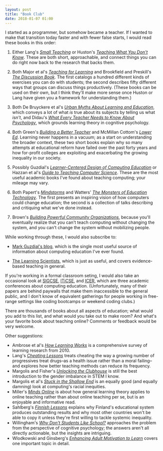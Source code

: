 ```yaml
---
layout: post
title: "Book Club"
date: 2018-01-07 01:00
---
```


I started as a programmer,
but somehow became a teacher.
If I wanted to make that transition today faster and with fewer false starts,
I would read these books in this order:

1.  Either Lang's *[Small Teaching](https://www.amazon.com/Small-Teaching-Everyday-Lessons-Learning/dp/1118944496/)*
    or Huston's *[Teaching What You Don't Know](https://www.amazon.com/Teaching-What-You-Dont-Know/dp/0674035801/)*.
    These are both short, approachable, and connect things you can do right now back to the research that backs them.

2.  Both Major et al's *[Teaching for Learning](https://www.amazon.com/Teaching-Learning-Intentionally-Educational-Activities/dp/0415699363/)*
    and Brookfield and Preskill's *[The Discussion Book](https://www.amazon.com/Discussion-Book-Great-People-Talking/dp/1119049717/)*.
    The first catalogs a hundred different kinds of exercises you can do with students;
    the second describes fifty different ways that groups can discuss things productively.
    (These books can be used on their own,
    but I think they'll make more sense once Huston or Lang have given you a framework for understanding them.)

3.  Both De Bruyckere et al's *[Urban Myths About Learning and Education](https://www.amazon.com/Urban-Myths-about-Learning-Education/dp/0128015373/)*,
    which conveys a lot of what *is* true about its subjects by telling us what *isn't*,
    and Didau's *[What Every Teacher Needs to Know About Psychology](https://www.amazon.com/Every-Teacher-Needs-About-Psychology/dp/1909717851/)*,
    which grounds learning theory in cognitive psychology.

4.  Both Green's *[Building a Better Teacher](https://www.amazon.com/Building-Better-Teacher-Teaching-Everyone/dp/0393351084/)*
    and McMillan Cottom's *[Lower Ed](https://www.amazon.com/Lower-Ed-Troubling-Profit-Colleges/dp/1620970600/)*.
    Learning never happens in a vacuum;
    as a start on understanding the broader context,
    these two short books explain why so many attempts at educational reform have failed over the past forty years
    and how for-profit colleges are exploiting and exacerbating the growing inequality in our society.

5.  Possibly Guzdial's *[Learner-Centered Design of Computing Education](https://www.amazon.com/Learner-Centered-Design-Computing-Education-Human-centered/dp/1627053514/)*
    or Hazzan et al's *[Guide to Teaching Computer Science](https://www.amazon.com/Guide-Teaching-Computer-Science-Activity-Based/dp/1447166299/)*.
    These are the most useful academic books I've found about teaching computing;
    your mileage may vary.

6.  Both Papert's *[Mindstorms](https://www.amazon.com/Mindstorms-Children-Computers-Powerful-Ideas/dp/0465046746/)*
    and Watters' *[The Monsters of Education Technology](http://monsters.hackeducation.com/)*.
    The first presents an inspiring vision of how computers could change education;
    the second is a collection of talks describing and critiquing what we've done instead.

7.  Brown's *[Building Powerful Community Organizations](https://www.amazon.com/Building-Powerful-Community-Organizations-Personal/dp/0977151808/)*,
    because you'll eventually realize that you can't teach computing without changing the system,
    and you can't change the system without mobilizing people.

While working through these, I would also subscribe to:

*   [Mark Guzdial's blog](https://computinged.wordpress.com/),
    which is the single most useful source of information about computing education I've ever found.

*   [The Learning Scientists](http://www.learningscientists.org/),
    which is just as useful,
    and covers evidence-based teaching in general.

If you're working in a formal classroom seting,
I would also take an occasional look at
[SIGCSE](https://sigcse.org/sigcse/events/symposia),
[ITiCSE](https://sigcse.org/sigcse/events/iticse),
and [ICER](https://sigcse.org/sigcse/events/icer),
which are three academic conferences about computing education.
(Unfortunately,
many of their papers are behind paywalls
that make them inaccessible to the general public,
and I don't know of equivalent gatherings for people working in free-range settings like coding bootcamps or weekend coding clubs.)

There are thousands of books about all aspects of education;
what would you add to this list,
and what would you take out to make room?
And what's your favorite book about teaching online?
Comments or feedback would be very welcome.

Other suggestions:

*   Ambrose et al's *[How Learning Works](https://www.amazon.com/How-Learning-Works-Research-Based-Principles/dp/0470484101/)*
    is a comprehensive survey of learning research from 2010.
*   Lang's *[Cheating Lessons](https://www.amazon.com/Cheating-Lessons-Learning-Academic-Dishonesty/dp/0674724631/)*
    treats cheating the way a growing number of progressives treat drugs–as a health issue rather than a moral failing–and
    explores how better teaching methods can reduce its frequency.
*   Margolis and Fisher's *[Unlocking the Clubhouse](https://www.amazon.com/Unlocking-Clubhouse-Women-Computing-Press/dp/0262632691/)*
    is still the best introduction to the gender imbalance in STEM I know.
*   Margolis et al's *[Stuck in the Shallow End](https://www.amazon.com/Stuck-Shallow-End-Education-Computing/dp/0262514044/)*
    is an equally good (and equally damning) look at computing's racial inequities.
*   Miller's *[Minds Online](https://www.amazon.com/Minds-Online-Teaching-Effectively-Technology/dp/0674660021/)*
    is about how general learning theory applies to online teaching
    rather than about online teaching per se,
    but is an enjoyable and informative read.
*   Sahlberg's *[Finnish Lessons](https://www.amazon.com/Finnish-Lessons-2-0-Educational-Finland/dp/0807755850/)*
    explains why Finland's educational system produces outstanding results
    and why most other countries won't be able to copy it
    unless they're first willing to tackle systemic inequality.
*   Willingham's *[Why Don't Students Like School?](https://www.amazon.com/Why-Dont-Students-Like-School/dp/047059196X/)*
    approaches the problem from the perspective of cognitive psychology;
    the answers aren't all directly actionable,
    but the insights are intriguing.
*   Wlodkowski and Ginsberg's *[Enhancing Adult Motivation to Learn](https://www.amazon.com/Enhancing-Adult-Motivation-Learn-Comprehensive/dp/1119077990/)*
    covers one important topic in detail.
